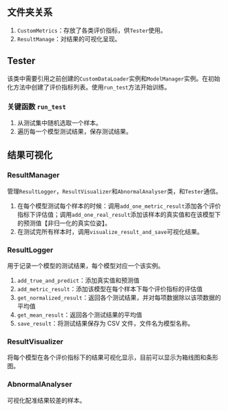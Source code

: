 ## 文件夹关系
1. `CustomMetrics`：存放了各类评价指标，供`Tester`使用。
2. `ResultManage`：对结果的可视化呈现。

## Tester
该类中需要引用之前创建的`CustomDataLoader`实例和`ModelManager`实例。在初始化方法中创建了评价指标列表。使用`run_test`方法开始训练。

### 关键函数 `run_test`
1. 从测试集中随机选取一个样本。
2. 遍历每一个模型测试结果，保存测试结果。

## 结果可视化
### ResultManager
管理`ResultLogger`，`ResultVisualizer`和`AbnormalAnalyser`类，和`Tester`通信。

1. 在每个模型测试每个样本的时候：调用`add_one_metric_result`添加各个评价指标下评估值；调用`add_one_real_result`添加该样本的真实值和在该模型下的预测值【非归一化的真实位姿】。
2. 在测试完所有样本时，调用`visualize_result_and_save`可视化结果。

### ResultLogger
用于记录一个模型的测试结果，每个模型对应一个该实例。

1. `add_true_and_predict`：添加真实值和预测值
2. `add_metric_result`：添加该模型在每个样本下每个评价指标的评估值
3. `get_normalized_result`：返回各个测试结果，并对每项数据除以该项数据的平均值
4. `get_mean_result`：返回各个测试结果的平均值
5. `save_result`：将测试结果保存为 CSV 文件，文件名为模型名称。

### ResultVisualizer
将每个模型在各个评价指标下的结果可视化显示，目前可以显示为箱线图和条形图。

### AbnormalAnalyser
可视化配准结果较差的样本。